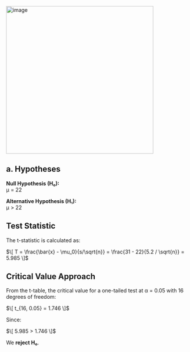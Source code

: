 <img width="400" alt="image" src="https://github.com/user-attachments/assets/4ff596ae-81e8-4e72-9488-a6a270318872" />


## a. Hypotheses
**Null Hypothesis (H₀):**  
μ = 22  

**Alternative Hypothesis (H₁):**  
μ > 22  

## Test Statistic
The t-statistic is calculated as:

$\[ T = \frac{\bar{x} - \mu_0}{s/\sqrt{n}} = \frac{31 - 22}{5.2 / \sqrt{n}} = 5.985 \]$

## Critical Value Approach
From the t-table, the critical value for a one-tailed test at α = 0.05 with 16 degrees of freedom:

$\[ t_{16, 0.05} = 1.746 \]$

Since:

$\[ 5.985 > 1.746 \]$

We **reject H₀**.

